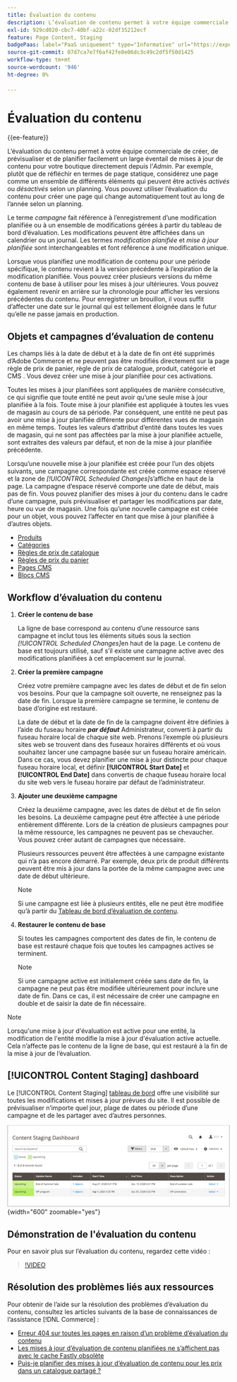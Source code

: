 ```yaml
---
title: Évaluation du contenu
description: L’évaluation de contenu permet à votre équipe commerciale de créer, de prévisualiser et de planifier facilement un large éventail de mises à jour de contenu pour votre boutique directement depuis l’administration.
exl-id: 929cd020-cbc7-40bf-a22c-02df35212ecf
feature: Page Content, Staging
badgePaas: label="PaaS uniquement" type="Informative" url="https://experienceleague.adobe.com/en/docs/commerce/user-guides/product-solutions" tooltip="S’applique uniquement aux projets Adobe Commerce on Cloud (infrastructure PaaS gérée par Adobe) et aux projets On-premise."
source-git-commit: 07d7ca7e7f6af42fe8e06dc3c49c2df5f50d1425
workflow-type: tm+mt
source-wordcount: '946'
ht-degree: 0%

---
```


# Évaluation du contenu

{{ee-feature}}

L’évaluation du contenu permet à votre équipe commerciale de créer, de prévisualiser et de planifier facilement un large éventail de mises à jour de contenu pour votre boutique directement depuis l’_Admin_. Par exemple, plutôt que de réfléchir en termes de page statique, considérez une page comme un ensemble de différents éléments qui peuvent être activés _activés_ ou _désactivés_ selon un planning. Vous pouvez utiliser l’évaluation du contenu pour créer une page qui change automatiquement tout au long de l’année selon un planning.

Le terme _campagne_ fait référence à l’enregistrement d’une modification planifiée ou à un ensemble de modifications gérées à partir du tableau de bord d’évaluation. Les modifications peuvent être affichées dans un calendrier ou un journal. Les termes _modification planifiée_ et _mise à jour planifiée_ sont interchangeables et font référence à une modification unique.

Lorsque vous planifiez une modification de contenu pour une période spécifique, le contenu revient à la version précédente à l’expiration de la modification planifiée. Vous pouvez créer plusieurs versions du même contenu de base à utiliser pour les mises à jour ultérieures. Vous pouvez également revenir en arrière sur la chronologie pour afficher les versions précédentes du contenu. Pour enregistrer un brouillon, il vous suffit d’affecter une date sur le journal qui est tellement éloignée dans le futur qu’elle ne passe jamais en production.

## Objets et campagnes d’évaluation de contenu

Les champs liés à la date de début et à la date de fin ont été supprimés d’Adobe Commerce et ne peuvent pas être modifiés directement sur la page règle de prix de panier, règle de prix de catalogue, produit, catégorie et CMS . Vous devez créer une mise à jour planifiée pour ces activations.

Toutes les mises à jour planifiées sont appliquées de manière consécutive, ce qui signifie que toute entité ne peut avoir qu’une seule mise à jour planifiée à la fois. Toute mise à jour planifiée est appliquée à toutes les vues de magasin au cours de sa période. Par conséquent, une entité ne peut pas avoir une mise à jour planifiée différente pour différentes vues de magasin en même temps. Toutes les valeurs d’attribut d’entité dans toutes les vues de magasin, qui ne sont pas affectées par la mise à jour planifiée actuelle, sont extraites des valeurs par défaut, et non de la mise à jour planifiée précédente.

Lorsqu’une nouvelle mise à jour planifiée est créée pour l’un des objets suivants, une campagne correspondante est créée comme espace réservé et la zone de _[!UICONTROL Scheduled Changes]_&#x200B;s’affiche en haut de la page. La campagne d’espace réservé comporte une date de début, mais pas de fin. Vous pouvez planifier des mises à jour du contenu dans le cadre d’une campagne, puis prévisualiser et partager les modifications par date, heure ou vue de magasin. Une fois qu’une nouvelle campagne est créée pour un objet, vous pouvez l’affecter en tant que mise à jour planifiée à d’autres objets.

- [Produits](../catalog/product-scheduled-changes.md)
- [Catégories](../catalog/category-scheduled-changes.md)
- [Règles de prix de catalogue](../merchandising-promotions/price-rule-catalog-scheduled-changes.md)
- [Règles de prix du panier](../merchandising-promotions/price-rule-cart-scheduled-changes.md)
- [Pages CMS](pages-workspace.md#scheduled-changes)
- [Blocs CMS](blocks.md)

## Workflow d’évaluation du contenu

1. **Créer le contenu de base**

   La ligne de base correspond au contenu d’une ressource sans campagne et inclut tous les éléments situés sous la section _[!UICONTROL Scheduled Changes]_&#x200B;en haut de la page. Le contenu de base est toujours utilisé, sauf s’il existe une campagne active avec des modifications planifiées à cet emplacement sur le journal.

1. **Créer la première campagne**

   Créez votre première campagne avec les dates de début et de fin selon vos besoins. Pour que la campagne soit ouverte, ne renseignez pas la date de fin. Lorsque la première campagne se termine, le contenu de base d’origine est restauré.

   La date de début et la date de fin de la campagne doivent être définies à l’aide du fuseau horaire **_par défaut_** Administrateur, converti à partir du fuseau horaire local de chaque site web. Prenons l’exemple où plusieurs sites web se trouvent dans des fuseaux horaires différents et où vous souhaitez lancer une campagne basée sur un fuseau horaire américain. Dans ce cas, vous devez planifier une mise à jour distincte pour chaque fuseau horaire local, et définir **[!UICONTROL Start Date]** et **[!UICONTROL End Date]** dans convertis de chaque fuseau horaire local du site web vers le fuseau horaire par défaut de l’administrateur.

1. **Ajouter une deuxième campagne**

   Créez la deuxième campagne, avec les dates de début et de fin selon les besoins. La deuxième campagne peut être affectée à une période entièrement différente. Lors de la création de plusieurs campagnes pour la même ressource, les campagnes ne peuvent pas se chevaucher. Vous pouvez créer autant de campagnes que nécessaire.

   Plusieurs ressources peuvent être affectées à une campagne existante qui n’a pas encore démarré. Par exemple, deux prix de produit différents peuvent être mis à jour dans la portée de la même campagne avec une date de début ultérieure.

   >[!NOTE]
   >
   >Si une campagne est liée à plusieurs entités, elle ne peut être modifiée qu’à partir du [Tableau de bord d’évaluation de contenu](content-staging-dashboard.md).

1. **Restaurer le contenu de base**

   Si toutes les campagnes comportent des dates de fin, le contenu de base est restauré chaque fois que toutes les campagnes actives se terminent.

   >[!NOTE]
   >
   >Si une campagne active est initialement créée sans date de fin, la campagne ne peut pas être modifiée ultérieurement pour inclure une date de fin. Dans ce cas, il est nécessaire de créer une campagne en double et de saisir la date de fin nécessaire.

>[!NOTE]
>
>Lorsqu&#39;une mise à jour d&#39;évaluation est active pour une entité, la modification de l&#39;entité modifie la mise à jour d&#39;évaluation active actuelle. Cela n’affecte pas le contenu de la ligne de base, qui est restauré à la fin de la mise à jour de l’évaluation.

## [!UICONTROL Content Staging] dashboard

Le [!UICONTROL Content Staging] [tableau de bord](content-staging-dashboard.md) offre une visibilité sur toutes les modifications et mises à jour prévues du site. Il est possible de prévisualiser n’importe quel jour, plage de dates ou période d’une campagne et de les partager avec d’autres personnes.

![Tableau de bord d’évaluation](./assets/content-staging-dashboard-grid.png){width="600" zoomable="yes"}

## Démonstration de l&#39;évaluation du contenu

Pour en savoir plus sur l’évaluation du contenu, regardez cette vidéo :

>[!VIDEO](https://video.tv.adobe.com/v/343784?quality=12&learn=on)

## Résolution des problèmes liés aux ressources

Pour obtenir de l’aide sur la résolution des problèmes d’évaluation du contenu, consultez les articles suivants de la base de connaissances de l’assistance [!DNL Commerce] :

- [Erreur 404 sur toutes les pages en raison d’un problème d’évaluation du contenu](https://experienceleague.adobe.com/docs/commerce-knowledge-base/kb/troubleshooting/site-down-or-unresponsive/error-404-on-all-pages-due-to-content-staging-issue.html)
- [Les mises à jour d’évaluation de contenu planifiées ne s’affichent pas avec le cache Fastly obsolète](https://experienceleague.adobe.com/docs/commerce-knowledge-base/kb/troubleshooting/miscellaneous/scheduled-content-staging-updates-not-displayed-with-stale-fastly-cache.html)
- [Puis-je planifier des mises à jour d’évaluation de contenu pour les prix dans un catalogue partagé ?](https://experienceleague.adobe.com/docs/commerce-knowledge-base/kb/faq/can-i-schedule-content-staging-updates-for-prices-in-a-shared-catalog.html)
